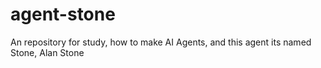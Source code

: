 # agent-stone
An repository for study, how to make AI Agents, and this agent its named Stone, Alan Stone
